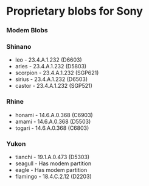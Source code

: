 # Proprietary blobs for Sony

### Modem Blobs
### Shinano
* leo      - 23.4.A.1.232 (D6603)
* aries    - 23.4.A.1.232 (D5803)
* scorpion - 23.4.A.1.232 (SGP621)
* sirius   - 23.4.A.1.232 (D6503)
* castor   - 23.4.A.1.232 (SGP521)

### Rhine
* honami   - 14.6.A.0.368 (C6903)
* amami    - 14.6.A.0.368 (D5503)
* togari   - 14.6.A.0.368 (C6803)

### Yukon
* tianchi  - 19.1.A.0.473 (D5303)
* seagull  - Has modem partition
* eagle    - Has modem partition
* flamingo - 18.4.C.2.12 (D2203)
